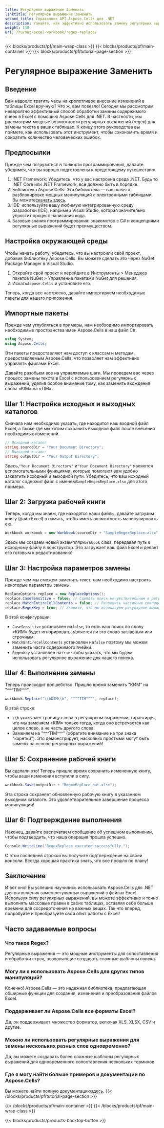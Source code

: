 ```yaml
---
title: Регулярное выражение Заменить
linktitle: Регулярное выражение Заменить
second_title: Справочник API Aspose.Cells для .NET
description: Узнайте, как эффективно использовать замену регулярных выражений в Excel с помощью Aspose.Cells для .NET. Повысьте производительность и точность в своих задачах с электронными таблицами.
weight: 140
url: /ru/net/excel-workbook/regex-replace/
---
```


{{< blocks/products/pf/main-wrap-class >}}
{{< blocks/products/pf/main-container >}}
{{< blocks/products/pf/tutorial-page-section >}}

# Регулярное выражение Заменить

## Введение

Вам надоело тратить часы на кропотливое внесение изменений в таблицы Excel вручную? Что ж, вам повезло! Сегодня мы рассмотрим невероятно эффективный способ обработки замены содержимого ячеек в Excel с помощью Aspose.Cells для .NET. В частности, мы рассмотрим мощные возможности регулярных выражений (regex) для замены текста в ваших таблицах. К концу этого руководства вы поймете, как использовать этот инструмент, чтобы сэкономить время и сократить количество человеческих ошибок.

## Предпосылки

Прежде чем погрузиться в тонкости программирования, давайте убедимся, что вы хорошо подготовлены к предстоящему путешествию.

1. .NET Framework: Убедитесь, что у вас настроена среда .NET. Будь то .NET Core или .NET Framework, все должно быть в порядке.
2. Библиотека Aspose.Cells: Эта библиотека — ваш ключ к разблокировке мощных манипуляций с электронными таблицами. Вы можете[скачать здесь](https://releases.aspose.com/cells/net/).
3. IDE: используйте вашу любимую интегрированную среду разработки (IDE), например Visual Studio, которая значительно упростит процесс написания кода.
4. Базовые знания программирования: знакомство с C# и концепциями регулярных выражений будет преимуществом.

## Настройка окружающей среды

Чтобы начать работу, убедитесь, что вы настроили свой проект, добавив библиотеку Aspose.Cells. Вы можете сделать это через NuGet Package Manager в Visual Studio.

1. Откройте свой проект и перейдите в Инструменты > Менеджер пакетов NuGet > Управление пакетами NuGet для решения.
2.  Искать`Aspose.Cells` и установите его.

Теперь, когда все настроено, давайте импортируем необходимые пакеты для нашего приложения.

## Импортные пакеты

Прежде чем углубляться в примеры, нам необходимо импортировать необходимые пространства имен Aspose.Cells в наш файл C#.

```csharp
using System;
using Aspose.Cells;
```

Эти пакеты предоставляют нам доступ к классам и методам, предоставляемым Aspose.Cells, что позволяет нам эффективно управлять файлами Excel.

Давайте разобьем все на управляемые шаги. Мы проведем вас через процесс замены текста в Excel с использованием регулярных выражений, уделив особое внимание тому, как заменить вхождения слова «KIM» на «TIM».

## Шаг 1: Настройка исходных и выходных каталогов

Сначала нам необходимо указать, где находится наш входной файл Excel, а также где мы хотим сохранить выходной файл после внесения необходимых изменений.

```csharp
// Исходный каталог
string sourceDir = "Your Document Directory";
// Выходной каталог
string outputDir = "Your Output Directory";
```

 Здесь,`"Your Document Directory"` и`"Your Document Directory"` являются вспомогательными функциями, которые помогают вам удобно захватить исходный и выходной пути. Убедитесь, что ваш исходный каталог содержит файл с именем`SampleRegexReplace.xlsx` для этого примера.

## Шаг 2: Загрузка рабочей книги

Теперь, когда мы знаем, где находятся наши файлы, давайте загрузим книгу (файл Excel) в память, чтобы иметь возможность манипулировать ею.

```csharp
Workbook workbook = new Workbook(sourceDir + "SampleRegexReplace.xlsx");
```

 Здесь мы создаем новый экземпляр`Workbook` class, передавая путь к исходному файлу в конструктор. Это загружает ваш файл Excel и делает его готовым к редактированию!

## Шаг 3: Настройка параметров замены

Прежде чем мы сможем заменить текст, нам необходимо настроить некоторые параметры замены.

```csharp
ReplaceOptions replace = new ReplaceOptions();
replace.CaseSensitive = false; // Сделать поиск нечувствительным к регистру
replace.MatchEntireCellContents = false; // Разрешить частичные совпадения
replace.RegexKey = true; // Укажите, что мы используем регулярное выражение
```

В этой конфигурации:
- `CaseSensitive` установлен на`false`, то есть наш поиск по слову «КИМ» будет игнорировать, является ли это слово заглавным или строчным.
- `MatchEntireCellContents` установлен на`false` поэтому мы можем заменить части содержимого ячейки.
- `RegexKey` установлен на`true` чтобы указать, что мы будем использовать регулярное выражение для нашего поиска.

## Шаг 4: Выполнение замены

Теперь происходит волшебство. Пришло время заменить "КИМ" на "^^^TIM^^^".

```csharp
workbook.Replace("\\bKIM\\b", "^^^TIM^^^", replace);
```

В этой строке:
- `\\b` указывает границу слова в регулярном выражении, гарантируя, что мы заменяем «KIM» только тогда, когда оно встречается как целое слово, а не часть другого слова.
- Заменяем на "^^^TIM^^^" (обратите внимание на три знака "каретки"). Это демонстрирует, насколько простыми могут быть замены на основе регулярных выражений!

## Шаг 5: Сохранение рабочей книги

Вы сделали это! Теперь пришло время сохранить измененную книгу, чтобы ваши изменения вступили в силу.

```csharp
workbook.Save(outputDir + "RegexReplace_out.xlsx");
```

Эта строка сохраняет обновленную рабочую книгу в указанном выходном каталоге. Это удовлетворительное завершение процесса манипуляции!

## Шаг 6: Подтверждение выполнения

Наконец, давайте распечатаем сообщение об успешном выполнении, чтобы подтвердить, что наша операция прошла успешно.

```csharp
Console.WriteLine("RegexReplace executed successfully.");
```

С этой последней строкой вы получите подтверждение на своей консоли. Всегда хорошая практика знать, что все прошло по плану!

## Заключение

И вот оно! Вы успешно научились использовать Aspose.Cells для .NET для выполнения замен регулярных выражений в файлах Excel. Используя силу регулярных выражений, вы можете эффективно и точно выполнять массовые правки в своих таблицах, оставляя себе больше времени для сосредоточения на важных вещах. Так что вперед, попробуйте и преобразуйте свой опыт работы с Excel!

## Часто задаваемые вопросы 

### Что такое Regex?  
Регулярные выражения — это мощные инструменты для сопоставления и обработки строк, позволяющие создавать сложные шаблоны поиска.

### Могу ли я использовать Aspose.Cells для других типов манипуляций?  
Конечно! Aspose.Cells — это надежная библиотека, предлагающая обширные функции для создания, изменения и преобразования файлов Excel.

### Поддерживает ли Aspose.Cells все форматы Excel?  
Да, он поддерживает множество форматов, включая XLS, XLSX, CSV и другие.

### Можно ли использовать регулярные выражения для замены нескольких разных слов одновременно?  
Да, вы можете создавать более сложные шаблоны регулярных выражений для одновременного сопоставления нескольких терминов.

### Где я могу найти больше примеров и документации по Aspose.Cells?  
Вы можете найти полную документацию[здесь](https://reference.aspose.com/cells/net/).
{{< /blocks/products/pf/tutorial-page-section >}}

{{< /blocks/products/pf/main-container >}}
{{< /blocks/products/pf/main-wrap-class >}}

{{< blocks/products/products-backtop-button >}}
